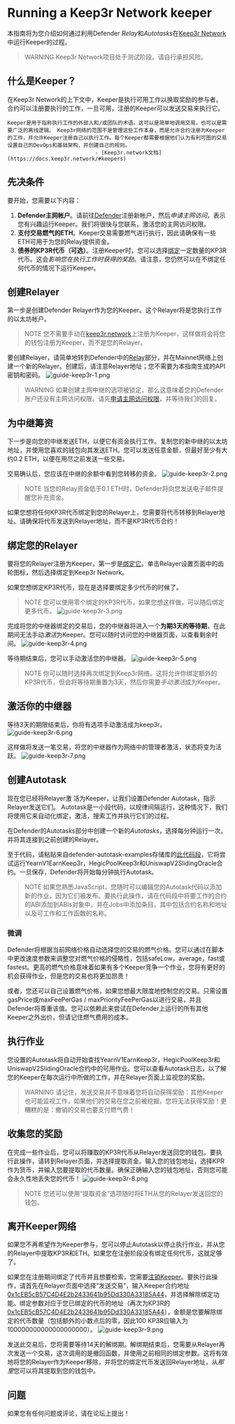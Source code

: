 # Running a Keep3r Network keeper
本指南将为您介绍如何通过利用Defender *Relay*和*Autotasks*在[Keep3r Network](https://keep3r.network/)中运行Keeper的过程。

>WARNING
Keep3r Network项目处于测试阶段。请自行承担风险。

## 什么是Keeper？

在Keep3r Network的上下文中，Keeper是执行可用工作以换取奖励的参与者。合约可以注册要执行的工作，一旦可用，注册的Keeper可以发送交易来执行它。

    Keeper是用于指称执行工作的外部人和/或团队的术语。这可以是简单地调用交易，也可以是需要广泛的离线逻辑。 Keep3r网络的范围不是管理这些工作本身，而是允许合约注册为Keeper的工作，并允许Keeper注册自己以执行工作。每个Keeper都需要根据他们认为有利可图的交易设置自己的DevOps和基础架构，并创建自己的规则。
                                - [Keep3r.network文档](https://docs.keep3r.network/#keepers)

## 先决条件

要开始，您需要以下内容：

1. **Defender主网帐户**。请前往[Defender](https://defender.openzeppelin.com/)注册新帐户，然后*申请主网访问*，表示您有兴趣运行Keeper。我们将很快与您联系，激活您的主网访问权限。
2. **支付交易燃气的ETH**。Keeper交易需要燃气进行执行，因此请确保有一些ETH可用于为您的Relay提供资金。
3. **债券的KP3R代币（可选）**。注册Keeper时，您可以选择[绑定](https://docs.keep3r.network/core/keepers#becoming-a-keeper)一定数量的KP3R代币。这会*影响您在执行工作时获得的奖励*。请注意，您仍然可以在不绑定任何代币的情况下运行Keeper。

## 创建Relayer

第一步是创建Defender Relayer作为您的Keeper。这个Relayer将是您执行工作的以太坊帐户。

>NOTE
您不需要手动在[keep3r.network](https://keep3r.network/)上注册为Keeper，这样做将会将您的钱包注册为Keeper，而不是您的Relayer。

要创建Relayer，请简单地转到Defender中的[Relay](https://docs.openzeppelin.com/defender/relay)部分，并在Mainnet网络上创建一个新的Relayer。创建后，请注意Relayer地址；您不需要为本指南生成的API密钥和密码。
![guide-keep3r-1.png](img/guide-keep3r-1.png)

>WARNING
如果创建主网中继的选项被锁定，那么这意味着您的Defender账户还没有主网访问权限。请先[申请主网访问权限](https://openzeppelin.com/apply/)，并等待我们的回复。

## 为中继筹资
下一步是向您的中继发送ETH，以便它有资金执行工作。复制您的新中继的以太坊地址，并使用您喜欢的钱包向其发送ETH。您可以发送任意金额，但最好至少有大约0.2 ETH，以便在用尽之前发送一些交易。

交易确认后，您应该在中继的余额中看到您转移的资金。
![guide-keep3r-2.png](img/guide-keep3r-2.png)

>NOTE
当您的Relay资金低于0.1 ETH时，Defender将向您发送电子邮件提醒您补充资金。

如果您想将任何KP3R代币绑定到您的Relayer上，您需要将代币转移到Relayer地址。请确保将代币发送到Relayer地址，而不是KP3R代币合约！

## 绑定您的Relayer
要将您的Relayer注册为Keeper，第一步是[绑定它](https://docs.keep3r.network/core/keepers#becoming-a-keeper)。单击Relayer设置页面中的齿轮图标，然后选择绑定到Keep3r Network。

如果您想绑定KP3R代币，现在是选择要绑定多少代币的时候了。

>NOTE
您可以使用零个绑定的KP3R代币，如果您想这样做，可以随后绑定更多代币。
![guide-keep3r-3.png](img/guide-keep3r-3.png)

完成将您的中继器绑定的交易后，您的中继器将进入一个**为期3天的等待期**，在此期间无法手动*激活*为Keeper。您可以随时访问您的中继器页面，以查看剩余时间。
![guide-keep3r-4.png](img/guide-keep3r-4.png)

等待期结束后，您可以手动激活您的中继器。
![guide-keep3r-5.png](img/guide-keep3r-5.png)

>NOTE
你可以随时选择再次绑定到Keep3r网络。这将允许你绑定额外的KP3R代币，但会将等待期重置为3天，然后你需要*手动激活*成为Keeper。

## 激活你的中继器

等待3天的期限结束后，你将有选项手动激活成为keep3r。
![guide-keep3r-6.png](img/guide-keep3r-6.png)

这样做将发送一笔交易，将您的中继器作为网络中的管理者激活，状态将变为活跃。
![guide-keep3r-7.png](img/guide-keep3r-7.png)

## 创建Autotask
现在您已经将Relayer激
活为Keeper，让我们设置Defender Autotask，指示Relayer发送它们。 Autotask是一小段代码，以规律间隔运行，这种情况下，我们将使用它来自动化绑定，激活，搜索工作并执行它们的过程。

在Defender的Autotasks部分中创建一个新的*Autotasks*，选择每分钟运行一次，并将其连接到之前创建的Relayer。

至于代码，请粘贴来自defender-autotask-examples存储库的[此代码段](https://github.com/OpenZeppelin/defender-autotask-examples/blob/master/keep3rs/src/frequent-keeper.js)，它将尝试运行YearnV1EarnKeep3r，HegicPoolKeep3r和UniswapV2SlidingOracle合约。一旦保存，Defender将开始每分钟执行Autotask。

>NOTE
如果您熟悉JavaScript，您随时可以编辑您的Autotask代码以添加新的作业，因为它们被发布。要执行此操作，请在代码段中将要工作的合约的ABI添加到ABIs对象中，并在Jobs中添加条目，其中包括合约名称和地址以及可工作和工作函数的名称。

### 微调

Defender将根据当前网络价格自动选择您的交易的燃气价格。您可以通过在脚本中更改速度参数来调整您对燃气价格的侵略性，包括safeLow，average，fast或fastest。更高的燃气价格意味着如果有多个Keeper竞争一个作业，您将有更好的机会获得作业，但是您的交易也将更加昂贵！

或者，您还可以自己设置燃气价格，如果您想最大限度地控制您的交易。只需设置gasPrice或maxFeePerGas / maxPriorityFeePerGas以进行交易，并且Defender将尊重该值。您可以依赖此来尝试在Defender上运行的所有其他Keeper之外出价，但请记住燃气费用的成本。

## 执行作业
您设置的Autotask将自动开始查找YearnV1EarnKeep3r，HegicPoolKeep3r和UniswapV2SlidingOracle合约中的可用作业。您可以查看Autotask日志，以了解您的Keeper在每次运行中所做的工作，并在Relayer页面上监视您的奖励。

>WARNING
请记住，发送交易并不意味着您将自动获得奖励：其他Keeper也可能监视工作，如果他们的交易在您之前被挖掘，您将无法获得奖励！更糟糕的是：撤销的交易也要支付燃气费！

## 收集您的奖励
在完成一些作业后，您可以将赚取的KP3R代币从Relayer发送回您的钱包。要执行此操作，请转到Relayer页面，并选择提取资金。输入您的钱包地址，选择KPR作为货币，并输入您要提取的代币数量。确保正确输入您的钱包地址，否则您可能会永久性地丢失您的代币！
![guide-keep3r-8.png](img/guide-keep3r-8.png)

>NOTE
您还可以使用“提取资金”选项随时将ETH从您的Relayer发送回您的钱包。

## 离开Keeper网络
如果您不再希望作为Keeper参与，您可以停止Autotask以停止执行作业，并从您的Relayer中提取KP3R和ETH。如果您在注册阶段没有绑定任何代币，这就足够了。

如果您在注册期间绑定了代币并且想要检索，您需要[注销Keeper](https://docs.keep3r.network/core/keepers#removing-a-keeper)。要执行此操作，请首先在Relayer页面中选择“发送交易”，输入Keeper合约地址[0x1cEB5cB57C4D4E2b2433641b95Dd330A33185A44](https://etherscan.io/address/0x1cEB5cB57C4D4E2b2433641b95Dd330A33185A44)，并选择解除绑定功能。绑定参数对应于您已绑定的代币的地址（再次为KP3R的[0x1cEB5cB57C4D4E2b2433641b95Dd330A33185A44](https://etherscan.io/address/0x1cEB5cB57C4D4E2b2433641b95Dd330A33185A44)），金额是您要解除绑定的代币数量（包括额外的小数点后的零，因此100 KP3R应输入为100000000000000000000）。
![guide-keep3r-9.png](img/guide-keep3r-9.png)

发送此交易后，您将需要等待14天的解绑期。解绑期结束后，您需要从Relayer再次发送一个交易，这次调用的是撤回函数，并使用之前相同的绑定参数。这将有效地将您的Relayer作为Keeper移除，并将您的绑定代币发送回Relayer地址，从*那里*您可以将其提取到您的钱包中。

## 问题

如果您有任何问题或评论，请在论坛上提出！